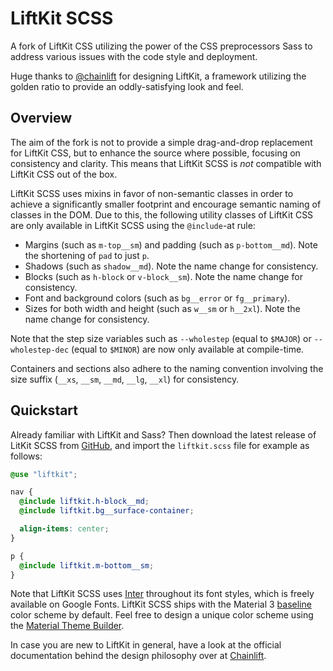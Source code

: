 # LiftKit SCSS

A fork of LiftKit CSS utilizing the power of the CSS preprocessors Sass to
address various issues with the code style and deployment.

Huge thanks to [@chainlift](https://www.github.com/chainlift) for designing
LiftKit, a framework utilizing the golden ratio to provide an oddly-satisfying
look and feel.

## Overview

The aim of the fork is not to provide a simple drag-and-drop replacement for
LiftKit CSS, but to enhance the source where possible, focusing on consistency
and clarity. This means that LiftKit SCSS is *not* compatible with LiftKit CSS
out of the box.

LiftKit SCSS uses mixins in favor of non-semantic classes in order to achieve
a significantly smaller footprint and encourage semantic naming of classes in
the DOM. Due to this, the following utility classes of LiftKit CSS are only
available in LiftKit SCSS using the `@include`-at rule:

- Margins (such as `m-top__sm`) and padding (such as `p-bottom__md`). Note the
  shortening of `pad` to just `p`.
- Shadows (such as `shadow__md`). Note the name change for consistency.
- Blocks (such as `h-block` or `v-block__sm`). Note the name change for
  consistency.
- Font and background colors (such as `bg__error` or `fg__primary`).
- Sizes for both width and height (such as `w__sm` or `h__2xl`). Note the name
  change for consistency.

Note that the step size variables such as `--wholestep` (equal to `$MAJOR`) or
`--wholestep-dec` (equal to `$MINOR`) are now only available at compile-time.

Containers and sections also adhere to the naming convention involving the size
suffix (`__xs`, `__sm`, `__md`, `__lg`, `__xl`) for consistency.

## Quickstart

Already familiar with LiftKit and Sass? Then download the latest release of
LitKit SCSS from
[GitHub](https://github.com/Theikon/liftkit-scss/releases/download/v1.1.X/liftkit-v1.1.0.zip),
and import the `liftkit.scss` file for example as follows:

```SCSS
@use "liftkit";

nav {
  @include liftkit.h-block__md;
  @include liftkit.bg__surface-container;

  align-items: center;
}

p {
  @include liftkit.m-bottom__sm;
}
```
Note that LiftKit SCSS uses [Inter](https://rsms.me/inter/) throughout its font
styles, which is freely available on Google Fonts. LiftKit SCSS ships with the
Material 3 [baseline](https://m3.material.io/styles/color/static/baseline)
color scheme by default. Feel free to design a unique color scheme using the
[Material Theme Builder](https://material-foundation.github.io/material-theme-builder/).

In case you are new to LiftKit in general, have a look at the official
documentation behind the design philosophy over at
[Chainlift](https://www.chainlift.io/liftkitdocs/overview).
